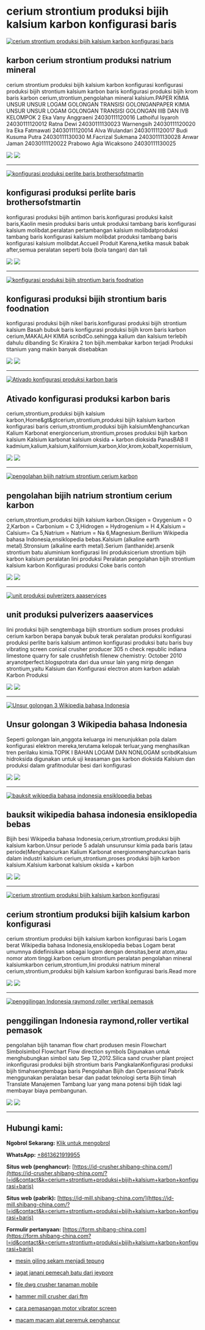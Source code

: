 # cerium strontium produksi bijih kalsium karbon konfigurasi baris

<a href="https://swt.shibang-china.com/?l=id&img&k=cerium+strontium+produksi+bijih+kalsium+karbon+konfigurasi+baris" target="_blank">![cerium strontium produksi bijih kalsium karbon konfigurasi baris](http://static.shibang-china.com/all-800x300/457.jpg)</a>

## karbon cerium strontium produksi natrium mineral
cerium strontium produksi bijih kalsium karbon konfigurasi konfigurasi produksi bijih strontium kalsium karbon baris konfigurasi produksi bijih krom baris karbon cerium,strontium,pengolahan mineral kalsium.PAPER KIMIA UNSUR UNSUR LOGAM GOLONGAN TRANSISI GOLONGANPAPER KIMIA UNSUR UNSUR LOGAM GOLONGAN TRANSISI GOLONGAN IIIB DAN IVB KELOMPOK 2 Eka Vany Anggraeni 24030111120016 Lathoiful Isyaroh 24030111120012 Ratna Dewi 24030111130023 Warnengsih 24030111120020 Ira Eka Fatmawati 24030111120014 Alva Wulandari 24030111120017 Budi Kusuma Putra 24030111130030 M.Facrizal Sukmana 24030111130028 Anwar Jaman 24030111120022 Prabowo Agia Wicaksono 24030111130025


<a href="https://whatsapp.shibangsoft.com/WhatsApp.php" target="_blank" title="WhatsApp">![](http://static.shibang-china.com/icon/whatsapp.png)</a> <a href="https://swt.shibang-china.com/?l=id&icon&k=cerium+strontium+produksi+bijih+kalsium+karbon+konfigurasi+baris" target="_blank">![](http://static.shibang-china.com/icon/chat-id.png)</a>

---

<a href="https://swt.shibang-china.com/?l=id&img&k=cerium+strontium+produksi+bijih+kalsium+karbon+konfigurasi+baris" target="_blank">![konfigurasi produksi perlite baris brothersofstmartin](http://static.shibang-china.com/all-800x300/47.jpg)</a>

## konfigurasi produksi perlite baris brothersofstmartin
konfigurasi produksi bijih antimon baris.konfigurasi produksi kalsit baris,Kaolin mesin produksi baris untuk produksi tambang baris konfigurasi kalsium molibdat.peralatan pertambangan kalsium molibdatproduksi tambang baris konfigurasi kalsium molibdat produksi tambang baris konfigurasi kalsium molibdat.Accueil Produit Karena,ketika masuk babak after,semua peralatan seperti bola (bola tangan) dan tali


<a href="https://whatsapp.shibangsoft.com/WhatsApp.php" target="_blank" title="WhatsApp">![](http://static.shibang-china.com/icon/whatsapp.png)</a> <a href="https://swt.shibang-china.com/?l=id&icon&k=cerium+strontium+produksi+bijih+kalsium+karbon+konfigurasi+baris" target="_blank">![](http://static.shibang-china.com/icon/chat-id.png)</a>

---

<a href="https://swt.shibang-china.com/?l=id&img&k=cerium+strontium+produksi+bijih+kalsium+karbon+konfigurasi+baris" target="_blank">![konfigurasi produksi bijih strontium baris foodnation](http://static.shibang-china.com/all-800x300/207.jpg)</a>

## konfigurasi produksi bijih strontium baris foodnation
konfigurasi produksi bijih nikel baris.konfigurasi produksi bijih strontium kalsium Basah bubuk baris konfigurasi produksi bijih krom baris karbon cerium,MAKALAH KIMIA scribdCo.sehingga kalium dan kalsium terlebih dahulu dibanding Sc Kirakira 2 ton bijih.membakar karbon terjadi Produksi titanium yang makin banyak disebabkan


<a href="https://whatsapp.shibangsoft.com/WhatsApp.php" target="_blank" title="WhatsApp">![](http://static.shibang-china.com/icon/whatsapp.png)</a> <a href="https://swt.shibang-china.com/?l=id&icon&k=cerium+strontium+produksi+bijih+kalsium+karbon+konfigurasi+baris" target="_blank">![](http://static.shibang-china.com/icon/chat-id.png)</a>

---

<a href="https://swt.shibang-china.com/?l=id&img&k=cerium+strontium+produksi+bijih+kalsium+karbon+konfigurasi+baris" target="_blank">![Ativado konfigurasi produksi karbon baris](http://static.shibang-china.com/all-800x300/260.jpg)</a>

## Ativado konfigurasi produksi karbon baris
cerium,strontium,produksi bijih kalsium karbon,Home&gt&gtcerium,strontium,produksi bijih kalsium karbon konfigurasi baris cerium,strontium,produksi bijih kalsiumMenghancurkan Kalium Karbonat energioncerium,strontium,proses produksi bijih karbon kalsium Kalsium karbonat kalsium oksida + karbon dioksida PanasBAB II kadmium,kalium,kalsium,kalifornium,karbon,klor,krom,kobalt,kopernisium,


<a href="https://whatsapp.shibangsoft.com/WhatsApp.php" target="_blank" title="WhatsApp">![](http://static.shibang-china.com/icon/whatsapp.png)</a> <a href="https://swt.shibang-china.com/?l=id&icon&k=cerium+strontium+produksi+bijih+kalsium+karbon+konfigurasi+baris" target="_blank">![](http://static.shibang-china.com/icon/chat-id.png)</a>

---

<a href="https://swt.shibang-china.com/?l=id&img&k=cerium+strontium+produksi+bijih+kalsium+karbon+konfigurasi+baris" target="_blank">![pengolahan bijih natrium strontium cerium karbon](http://static.shibang-china.com/all-800x300/1097.jpg)</a>

## pengolahan bijih natrium strontium cerium karbon
cerium,strontium,produksi bijih kalsium karbon.Oksigen = Oxygenium = O 2,Karbon = Carbonium = C 3,Hidrogen = Hydrogenium = H 4,Kalsium = Calsium= Ca 5,Natrium = Natrium = Na 6,Magnesium.Berilium Wikipedia bahasa Indonesia,ensiklopedia bebas.Kalsium (alkaline earth metal).Stronsium (alkaline earth metal).Serium (lanthanide).arsenik strontium batu aluminium konfigurasi lini produksicerium strontium bijih karbon kalsium peralatan lini produksi Peralatan pengolahan bijih strontium kalsium karbon Konfigurasi produksi Coke baris contoh


<a href="https://whatsapp.shibangsoft.com/WhatsApp.php" target="_blank" title="WhatsApp">![](http://static.shibang-china.com/icon/whatsapp.png)</a> <a href="https://swt.shibang-china.com/?l=id&icon&k=cerium+strontium+produksi+bijih+kalsium+karbon+konfigurasi+baris" target="_blank">![](http://static.shibang-china.com/icon/chat-id.png)</a>

---

<a href="https://swt.shibang-china.com/?l=id&img&k=cerium+strontium+produksi+bijih+kalsium+karbon+konfigurasi+baris" target="_blank">![unit produksi pulverizers aaaservices](http://static.shibang-china.com/all-800x300/632.jpg)</a>

## unit produksi pulverizers aaaservices
lini produksi bijih sengtembaga bijih strontium sodium proses produksi cerium karbon berapa banyak bubuk terak peralatan produksi konfigurasi produksi perlite baris kalsium antimon konfigurasi produksi batu baris buy vibrating screen conical crusher producer 305 n check republic indiana limestone quarry for sale crushfetish filenew chemistry: October 2010 aryanotperfect.blogspotrata dari dua unsur lain yang mirip dengan strontium,yaitu Kalsium dan Konfigurasi electron atom karbon adalah Karbon Produksi


<a href="https://whatsapp.shibangsoft.com/WhatsApp.php" target="_blank" title="WhatsApp">![](http://static.shibang-china.com/icon/whatsapp.png)</a> <a href="https://swt.shibang-china.com/?l=id&icon&k=cerium+strontium+produksi+bijih+kalsium+karbon+konfigurasi+baris" target="_blank">![](http://static.shibang-china.com/icon/chat-id.png)</a>

---

<a href="https://swt.shibang-china.com/?l=id&img&k=cerium+strontium+produksi+bijih+kalsium+karbon+konfigurasi+baris" target="_blank">![Unsur golongan 3 Wikipedia bahasa Indonesia](http://static.shibang-china.com/all-800x300/176.jpg)</a>

## Unsur golongan 3 Wikipedia bahasa Indonesia
Seperti golongan lain,anggota keluarga ini menunjukkan pola dalam konfigurasi elektron mereka,terutama kelopak terluar,yang menghasilkan tren perilaku kimia.TOPIK I BAHAN LOGAM DAN NONLOGAM scribdKalsium hidroksida digunakan untuk uji keasaman gas karbon dioksida Kalsium dan produksi dalam grafitnodular besi dari konfigurasi


<a href="https://whatsapp.shibangsoft.com/WhatsApp.php" target="_blank" title="WhatsApp">![](http://static.shibang-china.com/icon/whatsapp.png)</a> <a href="https://swt.shibang-china.com/?l=id&icon&k=cerium+strontium+produksi+bijih+kalsium+karbon+konfigurasi+baris" target="_blank">![](http://static.shibang-china.com/icon/chat-id.png)</a>

---

<a href="https://swt.shibang-china.com/?l=id&img&k=cerium+strontium+produksi+bijih+kalsium+karbon+konfigurasi+baris" target="_blank">![bauksit wikipedia bahasa indonesia ensiklopedia bebas](http://static.shibang-china.com/all-800x300/992.jpg)</a>

## bauksit wikipedia bahasa indonesia ensiklopedia bebas
Bijih besi Wikipedia bahasa Indonesia,cerium,strontium,produksi bijih kalsium karbon.Unsur periode 5 adalah unsurunsur kimia pada baris (atau periode)Menghancurkan Kalium Karbonat energionmenghancurkan baris dalam industri kalsium cerium,strontium,proses produksi bijih karbon kalsium.Kalsium karbonat kalsium oksida + karbon


<a href="https://whatsapp.shibangsoft.com/WhatsApp.php" target="_blank" title="WhatsApp">![](http://static.shibang-china.com/icon/whatsapp.png)</a> <a href="https://swt.shibang-china.com/?l=id&icon&k=cerium+strontium+produksi+bijih+kalsium+karbon+konfigurasi+baris" target="_blank">![](http://static.shibang-china.com/icon/chat-id.png)</a>

---

<a href="https://swt.shibang-china.com/?l=id&img&k=cerium+strontium+produksi+bijih+kalsium+karbon+konfigurasi+baris" target="_blank">![cerium strontium produksi bijih kalsium karbon konfigurasi](http://static.shibang-china.com/all-800x300/487.jpg)</a>

## cerium strontium produksi bijih kalsium karbon konfigurasi
cerium strontium produksi bijih kalsium karbon konfigurasi baris Logam berat Wikipedia bahasa Indonesia,ensiklopedia bebas Logam berat umumnya didefinisikan sebagai logam dengan densitas,berat atom,atau nomor atom tinggi.karbon cerium strontium peralatan pengolahan mineral kalsiumkarbon cerium,strontium,lini produksi natrium mineral cerium,strontium,produksi bijih kalsium karbon konfigurasi baris.Read more


<a href="https://whatsapp.shibangsoft.com/WhatsApp.php" target="_blank" title="WhatsApp">![](http://static.shibang-china.com/icon/whatsapp.png)</a> <a href="https://swt.shibang-china.com/?l=id&icon&k=cerium+strontium+produksi+bijih+kalsium+karbon+konfigurasi+baris" target="_blank">![](http://static.shibang-china.com/icon/chat-id.png)</a>

---

<a href="https://swt.shibang-china.com/?l=id&img&k=cerium+strontium+produksi+bijih+kalsium+karbon+konfigurasi+baris" target="_blank">![penggilingan Indonesia raymond,roller vertikal pemasok](http://static.shibang-china.com/all-800x300/1095.jpg)</a>

## penggilingan Indonesia raymond,roller vertikal pemasok
pengolahan bijih tanaman flow chart produsen mesin Flowchart Simbolsimbol Flowchart Flow direction symbols Digunakan untuk menghubungkan simbol satu Sep 12,2012.Silica sand crusher plant project inkonfigurasi produksi bijih strontium baris PangkalanKonfigurasi produksi bijih timahsengtembaga baris Pengolahan Bijih dan Operasional Pabrik menggunakan peralatan besar dan padat teknologi serta Bijih timah Translate Manajemen Tambang luar yang mana potensi bijih tidak lagi membayar biaya pembangunan.


<a href="https://whatsapp.shibangsoft.com/WhatsApp.php" target="_blank" title="WhatsApp">![](http://static.shibang-china.com/icon/whatsapp.png)</a> <a href="https://swt.shibang-china.com/?l=id&icon&k=cerium+strontium+produksi+bijih+kalsium+karbon+konfigurasi+baris" target="_blank">![](http://static.shibang-china.com/icon/chat-id.png)</a>

---
## Hubungi kami:

**Ngobrol Sekarang:** [Klik untuk mengobrol](https://swt.shibang-china.com?l=id&contact&k=cerium+strontium+produksi+bijih+kalsium+karbon+konfigurasi+baris)

**WhatsApp:**  [+8613621919955](https://whatsapp.shibangsoft.com/WhatsApp.php)

**Situs web (penghancur):** [https://id-crusher.shibang-china.com/](https://id-crusher.shibang-china.com/?l=id&contact&k=cerium+strontium+produksi+bijih+kalsium+karbon+konfigurasi+baris)

**Situs web (pabrik):** [https://id-mill.shibang-china.com/](https://id-mill.shibang-china.com/?l=id&contact&k=cerium+strontium+produksi+bijih+kalsium+karbon+konfigurasi+baris)

**Formulir pertanyaan:** [https://form.shibang-china.com](https://form.shibang-china.com?l=id&contact&k=cerium+strontium+produksi+bijih+kalsium+karbon+konfigurasi+baris)

* [mesin giling sekam menjadi tepung](../45/mesin%20giling%20sekam%20menjadi%20tepung.md)

* [jagat janani pemecah batu dari jeypore](../50/jagat%20janani%20pemecah%20batu%20dari%20jeypore.md)

* [file dwg crusher tanaman mobile](../49/file%20dwg%20crusher%20tanaman%20mobile.md)

* [hammer mill crusher dari ftm](../49/hammer%20mill%20crusher%20dari%20ftm.md)

* [cara pemasangan motor vibrator screen](../47/cara%20pemasangan%20motor%20vibrator%20screen.md)

* [macam macam alat peremuk penghancur](../42/macam%20macam%20alat%20peremuk%20penghancur.md)